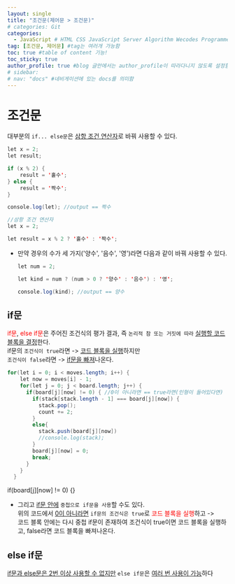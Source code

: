 ```yaml
---
layout: single
title: "조건문(제어문 > 조건문)"
# categories: Git
categories:
  - JavaScript # HTML CSS JavaScript Server Algorithm Wecodes Programmers CS Github Blog
tag: [조건문, 제어문] #tag는 여러개 가능함
toc: true #table of content 기능!
toc_sticky: true
author_profile: true #blog 글안에서는 author_profile이 따라다니지 않도록 설정함
# sidebar:
# nav: "docs" #네비게이션에 있는 docs를 의미함
---
```


# 조건문

대부분의 `if... else문`은 <u>삼항 조건 연산자</u>로 바꿔 사용할 수 있다.

```java
let x = 2;
let result;

if (x % 2) {
	result = '홀수';
} else {
	result = '짝수';
}

console.log(let); //output == 짝수

//삼항 조건 연산자
let x = 2;

let result = x % 2 ? '홀수' : '짝수';
```

- 만약 경우의 수가 세 가지('양수', '음수', '영')라면 다음과 같이 바꿔 사용할 수 있다.

  ```java
  let num = 2;

  let kind = num ? (num > 0 ? '양수' : '음수') : '영';

  console.log(kind); //output == 양수
  ```

## if문

<span style="color:red">if문</span>, <span style="color:red">else if문</span>은 주어진 조건식의 평가 결과, 즉 `논리적 참 또는 거짓에 따라` <u>실행할 코드 블록을 결정</u>한다.  
if문의 `조건식이 true`라면 -> <u>코드 블록을 실행</u>하지만  
`조건식이 false`라면 -> <u>if문을 빠져</u>나온다.

```java
for(let i = 0; i < moves.length; i++) {
    let now = moves[i] - 1;
    for(let j = 0; j < board.length; j++) {
      if(board[j][now] != 0) { //0이 아니라면 == true라면(인형이 들어있다면)
        if(stack[stack.length - 1] === board[j][now]) {
          stack.pop();
          count += 2;
        }
        else{
          stack.push(board[j][now])
          //console.log(stack);
        }
        board[j][now] = 0;
        break;
      }
    }
  }
```

if(board[j][now] != 0) {}

- 그리고 <u>if문 안에</u> `중첩으로 if문을 사용`할 수도 있다.  
  위의 코드에서 <u>0이 아니라면</u> `if문의 조건식은 true`로 <span style="color:red">코드 블록을 실행</span>하고 ->  
  코드 블록 안에는 다시 중첩 if문이 존재하여 조건식이 true이면 코드 블록을 실행하고, false라면 코드 블록을 빠져나온다.

## else if문

<u>if문과 else문은 2번 이상 사용할 수 없지만</u> `else if문`은 <u>여러 번 사용이 가능</u>하다

<!-- ### 2. Link 넣기

```

유형 1: (설명어를 입력) : [gunhee's coding blog](https://gunhee-jeong.github.io/)
유형 2: (URL 자동연결) : <https://gunhee-jeong.github.io/>
유형 3: (동일 파일 내 '문단으로 이동') : [1. Header로 이동](###-1-header)

```

유형 1: (설명어를 입력) : [gunhee's coding blog](https://gunhee-jeong.github.io/)
유형 2: (URL 자동연결) : <https://gunhee-jeong.github.io/>
유형 3: (동일 파일 내 '문단으로 이동') : [1. Header로 이동](#1-header)
유형 3의 방법

1. 특수문자를 제거
2. 스페이스는 -로 바꾸고
3. 대문자는 소문자로!
   그래서 ### 1. Header -> #1-header

## Link: [google][https://www.google.com/]

### 3. 수평선

```

---

```

---

### 4. 라인 바꾸기

```

스페이스바를 2번 눌러주면 다음칸으로
이동할 수 있어요!

```

---

스페이스바를 2번 눌러주면
다음칸으로 이동할 수 있어요!

### 5. list 만들기

```

1. 1번
2. 2번
3. 3번

- 순서없는 list
  - 순서없는 list
    - 순서없는 list

```

1. 1번
2. 2번
3. 3번

- 순서없는 list
  - 순서없는 list
    - 순서없는 list

---

### 6. font 관련

```

**진하게** -> 볼드
_기울여서_ -> 이탤릭체
~~취소선~~ -> 취소선

<ul>밑줄넣기</ul> -> 밑줄
<span style="color:red">빨간 글씨</span> -> 글자색
이것이 `인라인` 입니다 -> 인라인 코드
```

**진하게** -> 볼드
_기울여서_ -> 이탤릭체
~~취소선~~ -> 취소선
<u>밑줄넣기</u> -> 밑줄
<span style="color:red">빨간 글씨</span>
이것이 `인라인` 입니다 -> 인라인 코드

---

### 7. 인용구문

```
> coding
>
> > JavaScript
> >
> > > 내가 프짱!
```

> coding
>
> > JavaScript
> >
> > > 내가 프짱!

---

### 8. 이미지 삽입

```
유형1: ('사이즈를 조절' -> HTML 태그 사용) : <img src="https://gunhee-jeong.github.io/assets/images/blogLogo.png" width="300" height="200">
유형2: (이미지 삽입 후 -> 링크 걸기)
[![이미지](https://gunhee-jeong.github.io/assets/images/blogLogo/blogLogo.png)](https://gunhee-jeong.github.io/)
```

유형1: ('사이즈를 조절' -> HTML 태그 사용) : <img src="https://gunhee-jeong.github.io/assets/images/blogLogo.png" width="300" height="200">
유형2: (이미지 삽입 후 -> 링크 걸기)
[![이미지](https://gunhee-jeong.github.io/assets/images/blogLogo.png)](https://gunhee-jeong.github.io/)

### 9. 표 만들기

```
||국어|영어|
| :--- | ---: | :--: |
|건희 | 100점 | 100점
|철수 | 100점 | 100점
```

|      |  국어 | 영어  |
| :--- | ----: | :---: |
| 건희 | 100점 | 100점 |
| 철수 | 100점 | 100점 |

> - header를 넣고 싶은 경우 ---을 사용하고 :을 이용하여 정렬에 사용함!

### 10. 토글 만들기

```
<details>
<summary>여기를 누르세요</summary>
<div markdown="1">
숨겨진 내용
</div>
</details>
```

<details>
<summary>여기를 누르세요</summary>
<div markdown="1">
숨겨진 내용
</div>
</details> -->
